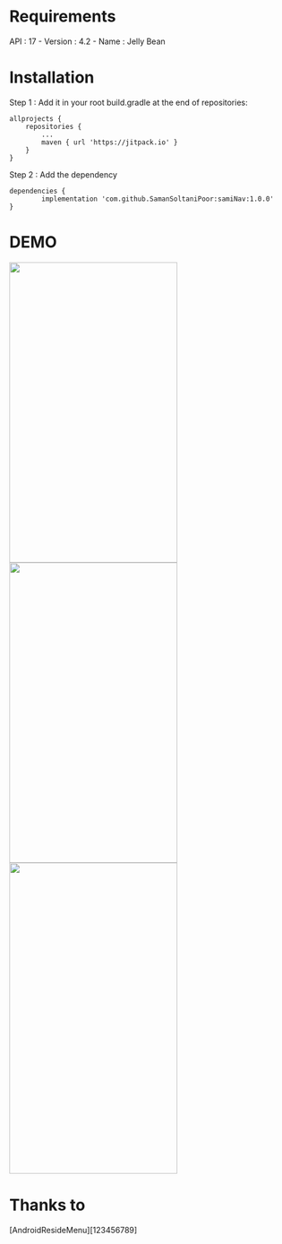 # Requirements
API : 17 - Version : 4.2 - Name : Jelly Bean


# Installation
Step 1 : Add it in your root build.gradle at the end of repositories:

	allprojects {
		repositories {
			...
			maven { url 'https://jitpack.io' }
		}
	}
Step 2 : Add the dependency

	dependencies {
	        implementation 'com.github.SamanSoltaniPoor:samiNav:1.0.0'
	}















# DEMO
<img src="https://dl.hamyarandroid.com/library/358/samiNav.gif" width="300" height="536" />
<img src="https://dl.hamyarandroid.com/library/358/samiNav_Custom.png" width="300" height="536" />
<img src="https://dl.hamyarandroid.com/library/358/samiNav_3D.gif" width="300" height="555" />




# Thanks to 
[AndroidResideMenu][123456789]
